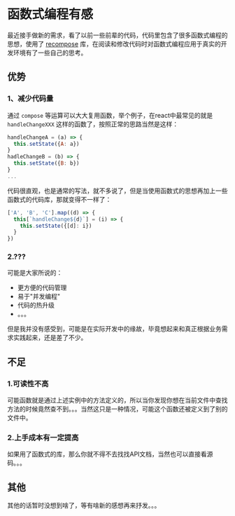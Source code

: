 # 函数式编程有感
最近接手做新的需求，看了以前一些前辈的代码，代码里包含了很多函数式编程的思想，使用了 [recompose](https://github.com/acdlite/recompose) 库，在阅读和修改代码时对函数式编程应用于真实的开发环境有了一些自己的思考。

## 优势
### 1、减少代码量
通过 `compose` 等运算可以大大复用函数，举个例子，在react中最常见的就是 `handleChangeXXX` 这样的函数了，按照正常的思路当然是这样：
```javascript
handleChangeA = (a) => {
  this.setState({A: a})
}
hadleChangeB = (b) => {
  this.setState({B: b})
}
...
```
代码很直观，也是通常的写法，就不多说了，但是当使用函数式的思想再加上一些函数式的代码库，那就变得不一样了：
```javascript
['A', 'B', 'C'].map((d) => {
  this[`handleChange${d}`] = (i) => {
    this.setState({[d]: i})
  }
})
```

### 2.???
可能是大家所说的：
- 更方便的代码管理
- 易于"并发编程"
- 代码的热升级
- 。。。

但是我并没有感受到，可能是在实际开发中的缘故，毕竟想起来和真正根据业务需求实践起来，还是差了不少。

## 不足
### 1.可读性不高
可能函数就是通过上述实例中的方法定义的，所以当你发现你想在当前文件中查找方法的时候竟然查不到。。。当然这只是一种情况，可能这个函数还被定义到了别的文件中。

### 2.上手成本有一定提高
如果用了函数式的库，那么你就不得不去找找API文档，当然也可以直接看源码。。。

## 其他
其他的话暂时没想到啥了，等有啥新的感想再来抒发。。。
